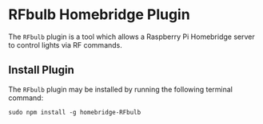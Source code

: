 # RFbulb Homebridge Plugin

The `RFbulb` plugin is a tool which allows a Raspberry Pi Homebridge server to control lights via RF commands.

## Install Plugin

The `RFbulb` plugin may be installed by running the following terminal command:

`sudo npm install -g homebridge-RFbulb`
